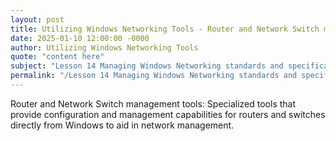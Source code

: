 ```yaml
---
layout: post
title: Utilizing Windows Networking Tools - Router and Network Switch management tools
date: 2025-01-10 12:00:00 -0000
author: Utilizing Windows Networking Tools
quote: "content here"
subject: "Lesson 14 Managing Windows Networking standards and specifications"
permalink: "/Lesson 14 Managing Windows Networking standards and specifications/Utilizing Windows Networking Tools/Utilizing Windows Networking Tools - Router and Network Switch management tools"
---
```


Router and Network Switch management tools: Specialized tools that provide configuration and management capabilities for routers and switches directly from Windows to aid in network management.
